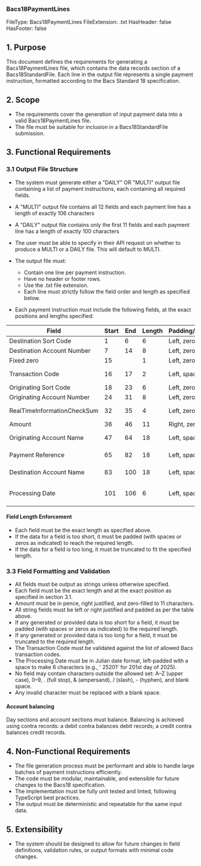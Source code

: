 ### Bacs18PaymentLines

FileType: Bacs18PaymentLines
FileExtension: .txt
HasHeader: false
HasFooter: false

## 1. Purpose

This document defines the requirements for generating a Bacs18PaymentLines file, which contains the data records section of a Bacs18StandardFile. Each line in the output file represents a single payment instruction, formatted according to the Bacs Standard 18 specification.

## 2. Scope

- The requirements cover the generation of input payment data into a valid Bacs18PaymentLines file.
- The file must be suitable for inclusion in a Bacs18StandardFile submission.

## 3. Functional Requirements

### 3.1 Output File Structure

- The system must generate either a "DAILY" OR "MULTI" output file containing a list of payment instructions, each containing all required fields.
- A "MULTI" output file contains all 12 fields and each payment line has a length of exactly 106 characters
- A "DAILY" output file contains only the first 11 fields and each payment line has a length of exactly 100 characters
- The user must be able to specify in their API request on whether to produce a MULTI or a DAILY file. This will default to MULTI.
- The output file must:
    - Contain one line per payment instruction.
    - Have no header or footer rows.
    - Use the .txt file extension.
    - Each line must strictly follow the field order and length as specified below.

- Each payment instruction must include the following fields, at the exact positions and lengths specified:

| Field                       | Start | End | Length | Padding/Justification | Notes                                      |
| --------------------------- | ----- | --- | ------ | --------------------- | ------------------------------------------ |
| Destination Sort Code       | 1     | 6   | 6      | Left, zero-padded     | Numeric                                    |
| Destination Account Number  | 7     | 14  | 8      | Left, zero-padded     | Numeric                                    |
| Fixed zero                  | 15    |     | 1      | Left, zero-padded     | Numeric                                    |
| Transaction Code            | 16    | 17  | 2      | Left, space-padded    | Must be a valid Bacs transaction code      |
| Originating Sort Code       | 18    | 23  | 6      | Left, zero-padded     | Numeric                                    |
| Originating Account Number  | 24    | 31  | 8      | Left, zero-padded     | Numeric                                    |
| RealTimeInformationCheckSum | 32    | 35  | 4      | Left, zero-padded     | Uppercase, allowed chars only              |
| Amount                      | 36    | 46  | 11     | Right, zero-padded    | In pence,                                  |
| Originating Account Name    | 47    | 64  | 18     | Left, space-padded    | Uppercase, allowed chars only              |
| Payment Reference           | 65    | 82  | 18     | Left, space-padded    | Uppercase, allowed chars only              |
| Destination Account Name    | 83    | 100 | 18     | Left, space-padded    | Uppercase, allowed chars only              |
| Processing Date             | 101   | 106 | 6      | Left, space-padded    | (bYYDDD) (b=space,YY=Year,DDD=Day of Year) |

#### Field Length Enforcement

- Each field must be the exact length as specified above.
- If the data for a field is too short, it must be padded (with spaces or zeros as indicated) to reach the required length.
- If the data for a field is too long, it must be truncated to fit the specified length.

### 3.3 Field Formatting and Validation

- All fields must be output as strings unless otherwise specified.
- Each field must be the exact length and at the exact position as specified in section 3.1.
- Amount must be in pence, right justified, and zero-filled to 11 characters.
- All string fields must be left or right justified and padded as per the table above.
- If any generated or provided data is too short for a field, it must be padded (with spaces or zeros as indicated) to the required length.
- If any generated or provided data is too long for a field, it must be truncated to the required length.
- The Transaction Code must be validated against the list of allowed Bacs transaction codes.
- The Processing Date must be in Julian date format, left-padded with a space to make 6 characters (e.g., ' 25201' for 201st day of 2025).
- No field may contain characters outside the allowed set: A–Z (upper case), 0–9, . (full stop), & (ampersand), / (slash), - (hyphen), and blank space.
- Any invalid character must be replaced with a blank space.

#### Account balancing

Day sections and account sections must balance. Balancing is achieved using contra records: a debit
contra balances debit records; a credit contra balances credit records.

## 4. Non-Functional Requirements

- The file generation process must be performant and able to handle large batches of payment instructions efficiently.
- The code must be modular, maintainable, and extensible for future changes to the Bacs18 specification.
- The implementation must be fully unit tested and linted, following TypeScript best practices.
- The output must be deterministic and repeatable for the same input data.

## 5. Extensibility

- The system should be designed to allow for future changes in field definitions, validation rules, or output formats with minimal code changes.
